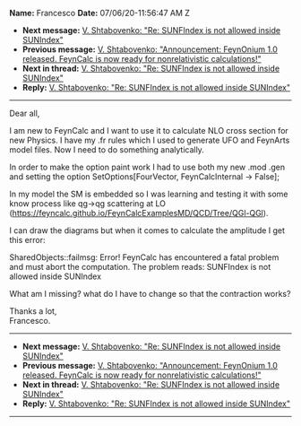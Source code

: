 **Name:** Francesco
**Date:** 07/06/20-11:56:47 AM Z

  - **Next message:** [V. Shtabovenko: "Re: SUNFIndex is not allowed
    inside SUNIndex"](1600.html)
  - **Previous message:** [V. Shtabovenko: "Announcement: FeynOnium 1.0
    released. FeynCalc is now ready for nonrelativistic
    calculations\!"](1598.html)
  - **Next in thread:** [V. Shtabovenko: "Re: SUNFIndex is not allowed
    inside SUNIndex"](1600.html)
  - **Reply:** [V. Shtabovenko: "Re: SUNFIndex is not allowed inside
    SUNIndex"](1600.html)

-----

Dear all,  

I am new to FeynCalc and I want to use it to calculate NLO cross section
for new Physics. I have my .fr rules which I used to generate UFO and
FeynArts model files. Now I need to do something analytically.  

In order to make the option paint work I had to use both my new .mod
.gen and setting the option SetOptions[FourVector, FeynCalcInternal
-\> False];  

In my model the SM is embedded so I was learning and testing it with
some know process like qg-\>qg scattering at LO
(https://feyncalc.github.io/FeynCalcExamplesMD/QCD/Tree/QGl-QGl).  

I can draw the diagrams but when it comes to calculate the amplitude I
get this error:  

SharedObjects::failmsg: Error\! FeynCalc has encountered a fatal problem
and must abort the computation. The problem reads: SUNFIndex is not
allowed inside SUNIndex  

What am I missing? what do I have to change so that the contraction
works?  

Thanks a lot,  
Francesco.  

-----

  - **Next message:** [V. Shtabovenko: "Re: SUNFIndex is not allowed
    inside SUNIndex"](1600.html)
  - **Previous message:** [V. Shtabovenko: "Announcement: FeynOnium 1.0
    released. FeynCalc is now ready for nonrelativistic
    calculations\!"](1598.html)
  - **Next in thread:** [V. Shtabovenko: "Re: SUNFIndex is not allowed
    inside SUNIndex"](1600.html)
  - **Reply:** [V. Shtabovenko: "Re: SUNFIndex is not allowed inside
    SUNIndex"](1600.html)

-----

